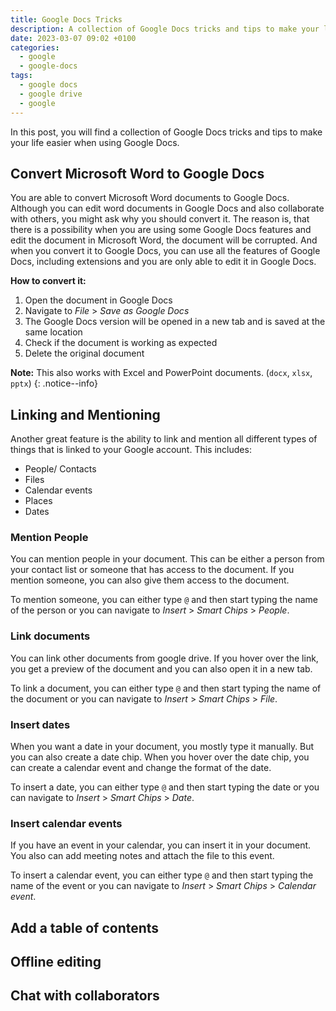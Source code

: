 ```yaml
---
title: Google Docs Tricks
description: A collection of Google Docs tricks and tips to make your life easier
date: 2023-03-07 09:02 +0100
categories:
  - google
  - google-docs
tags:
  - google docs
  - google drive
  - google
---
```


In this post, you will find a collection of Google Docs tricks and tips to make your life easier when using Google Docs.

## Convert Microsoft Word to Google Docs

You are able to convert Microsoft Word documents to Google Docs. Although you can edit word documents in Google Docs and also collaborate with others, you might ask why you should convert it. The reason is, that there is a possibility when you are using some Google Docs features and edit the document in Microsoft Word, the document will be corrupted. And when you convert it to Google Docs, you can use all the features of Google Docs, including extensions and you are only able to edit it in Google Docs.

**How to convert it:**

1. Open the document in Google Docs
2. Navigate to _File_ > _Save as Google Docs_
3. The Google Docs version will be opened in a new tab and is saved at the same location
4. Check if the document is working as expected
5. Delete the original document

**Note:** This also works with Excel and PowerPoint documents. (`docx`, `xlsx`, `pptx`)
{: .notice--info}

## Linking and Mentioning

Another great feature is the ability to link and mention all different types of things that is linked to your Google account. This includes:

- People/ Contacts
- Files
- Calendar events
- Places
- Dates

### Mention People

You can mention people in your document. This can be either a person from your contact list or someone that has access to the document. If you mention someone, you can also give them access to the document.

To mention someone, you can either type `@` and then start typing the name of the person or you can navigate to _Insert_ > _Smart Chips_ > _People_.

### Link documents

You can link other documents from google drive. If you hover over the link, you get a preview of the document and you can also open it in a new tab.

To link a document, you can either type `@` and then start typing the name of the document or you can navigate to _Insert_ > _Smart Chips_ > _File_.

### Insert dates

When you want a date in your document, you mostly type it manually. But you can also create a date chip. When you hover over the date chip, you can create a calendar event and change the format of the date.

To insert a date, you can either type `@` and then start typing the date or you can navigate to _Insert_ > _Smart Chips_ > _Date_.

### Insert calendar events

If you have an event in your calendar, you can insert it in your document. You also can add meeting notes and attach the file to this event.

To insert a calendar event, you can either type `@` and then start typing the name of the event or you can navigate to _Insert_ > _Smart Chips_ > _Calendar event_.

## Add a table of contents

## Offline editing

## Chat with collaborators
